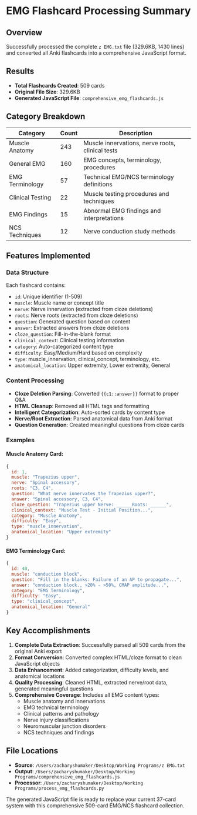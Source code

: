 # EMG Flashcard Processing Summary

## Overview
Successfully processed the complete `z EMG.txt` file (329.6KB, 1430 lines) and converted all Anki flashcards into a comprehensive JavaScript format.

## Results
- **Total Flashcards Created**: 509 cards
- **Original File Size**: 329.6KB 
- **Generated JavaScript File**: `comprehensive_emg_flashcards.js`

## Category Breakdown
| Category | Count | Description |
|----------|-------|-------------|
| Muscle Anatomy | 243 | Muscle innervations, nerve roots, clinical tests |
| General EMG | 160 | EMG concepts, terminology, procedures |
| EMG Terminology | 57 | Technical EMG/NCS terminology definitions |
| Clinical Testing | 22 | Muscle testing procedures and techniques |
| EMG Findings | 15 | Abnormal EMG findings and interpretations |
| NCS Techniques | 12 | Nerve conduction study methods |

## Features Implemented

### Data Structure
Each flashcard contains:
- `id`: Unique identifier (1-509)
- `muscle`: Muscle name or concept title
- `nerve`: Nerve innervation (extracted from cloze deletions)
- `roots`: Nerve roots (extracted from cloze deletions)  
- `question`: Generated question based on content
- `answer`: Extracted answers from cloze deletions
- `cloze_question`: Fill-in-the-blank format
- `clinical_context`: Clinical testing information
- `category`: Auto-categorized content type
- `difficulty`: Easy/Medium/Hard based on complexity
- `type`: muscle_innervation, clinical_concept, terminology, etc.
- `anatomical_location`: Upper extremity, Lower extremity, General

### Content Processing
- **Cloze Deletion Parsing**: Converted `{{c1::answer}}` format to proper Q&A
- **HTML Cleanup**: Removed all HTML tags and formatting
- **Intelligent Categorization**: Auto-sorted cards by content type
- **Nerve/Root Extraction**: Parsed anatomical data from Anki format
- **Question Generation**: Created meaningful questions from cloze cards

### Examples

#### Muscle Anatomy Card:
```javascript
{
  id: 1,
  muscle: "Trapezius upper",
  nerve: "Spinal accessory", 
  roots: "C3, C4",
  question: "What nerve innervates the Trapezius upper?",
  answer: "Spinal accessory, C3, C4",
  cloze_question: "Trapezius upper Nerve: ______Roots: ______",
  clinical_context: "Muscle Test - Initial Position...",
  category: "Muscle Anatomy",
  difficulty: "Easy",
  type: "muscle_innervation",
  anatomical_location: "Upper extremity"
}
```

#### EMG Terminology Card:
```javascript
{
  id: 40,
  muscle: "conduction block",
  question: "Fill in the blanks: Failure of an AP to propagate...",
  answer: "conduction block., >20% - >50%, CMAP amplitude...",
  category: "EMG Terminology",
  difficulty: "Easy", 
  type: "clinical_concept",
  anatomical_location: "General"
}
```

## Key Accomplishments

1. **Complete Data Extraction**: Successfully parsed all 509 cards from the original Anki export
2. **Format Conversion**: Converted complex HTML/cloze format to clean JavaScript objects
3. **Data Enhancement**: Added categorization, difficulty levels, and anatomical locations
4. **Quality Processing**: Cleaned HTML, extracted nerve/root data, generated meaningful questions
5. **Comprehensive Coverage**: Includes all EMG content types:
   - Muscle anatomy and innervations
   - EMG technical terminology  
   - Clinical patterns and pathology
   - Nerve injury classifications
   - Neuromuscular junction disorders
   - NCS techniques and findings

## File Locations
- **Source**: `/Users/zacharyshumaker/Desktop/Working Programs/z EMG.txt`
- **Output**: `/Users/zacharyshumaker/Desktop/Working Programs/comprehensive_emg_flashcards.js`
- **Processor**: `/Users/zacharyshumaker/Desktop/Working Programs/process_emg_flashcards.py`

The generated JavaScript file is ready to replace your current 37-card system with this comprehensive 509-card EMG/NCS flashcard collection.